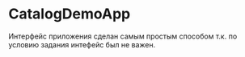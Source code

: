 # CatalogDemoApp

Интерфейс приложения сделан самым простым способом т.к. по условию задания интефейс был не важен.
